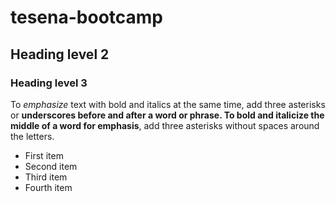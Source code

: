 # tesena-bootcamp
## Heading level 2
### Heading level 3

To *emphasize* text with bold and italics at the same time, add three asterisks or **underscores before and after a word or phrase. To bold and italicize the middle of a word for emphasis**, add three asterisks without spaces around the letters.

- First item
- Second item
- Third item
- Fourth item